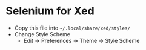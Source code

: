 # Selenium for Xed
- Copy this file into ```~/.local/share/xed/styles/```
- Change Style Scheme
	- Edit -> Preferences -> Theme -> Style Scheme
